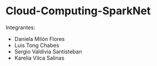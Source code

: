 # Cloud-Computing-SparkNet
Integrantes:
- Daniela Milón Flores
- Luis Tong Chabes
- Sergio Valdivia Santisteban
- Karelia Vilca Salinas 
